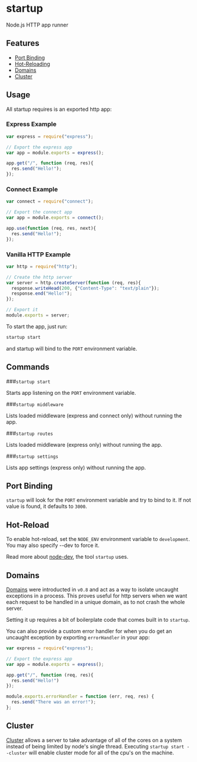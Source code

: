 startup
=======

Node.js HTTP app runner

Features
--------

* [Port Binding](#port-binding)
* [Hot-Reloading](#hot-reload)
* [Domains](#domains)
* [Cluster](#cluster)

Usage
-----

All startup requires is an exported http app:

### Express Example
```js
var express = require("express");

// Export the express app
var app = module.exports = express();

app.get("/", function (req, res){
  res.send("Hello!");
});
```

### Connect Example
```js
var connect = require("connect");

// Export the connect app
var app = module.exports = connect();

app.use(function (req, res, next){
  res.send("Hello!");
});
```

### Vanilla HTTP Example
```js
var http = require("http");

// Create the http server
var server = http.createServer(function (req, res){
  response.writeHead(200, {"Content-Type": "text/plain"});
  response.end("Hello!");
});

// Export it
module.exports = server;
```

To start the app, just run:

```sh
startup start
```

and startup will bind to the `PORT` environment variable.

Commands
--------

###`startup start`

Starts app listening on the `PORT` environment variable.

###`startup middleware`

Lists loaded middleware (express and connect only) without running the app.

###`startup routes`

Lists loaded middleware (express only) without running the app.

###`startup settings`

Lists app settings (express only) without running the app.

Port Binding
------------

`startup` will look for the `PORT` environment variable and try to bind to it. If not value is found, it defaults to `3000`.

Hot-Reload
----------

To enable hot-reload, set the `NODE_ENV` environment variable to `development`. You may also specify --dev to force it.

Read more about [node-dev](https://github.com/fgnass/node-dev), the tool `startup` uses.

Domains
-------

[Domains](http://nodejs.org/api/domain.html) were introducted in `v0.8` and act as a way to isolate uncaught exceptions in a process. This proves useful for http servers when we want each request to be handled in a unique domain, as to not crash the whole server.

Setting it up requires a bit of boilerplate code that comes built in to `startup`.

You can also provide a custom error handler for when you do get an uncaught exception by exporting `errorHandler` in your app:

```js
var express = require("express");

// Export the express app
var app = module.exports = express();

app.get("/", function (req, res){
  res.send("Hello!")
});

module.exports.errorHandler = function (err, req, res) {
  res.send("There was an error!");
};
```

Cluster
-------

[Cluster](http://nodejs.org/api/cluster.html) allows a server to take advantage of all of the cores on a system instead of being limited by node's single thread. Executing `startup start --cluster` will enable cluster mode for all of the cpu's on the machine.
